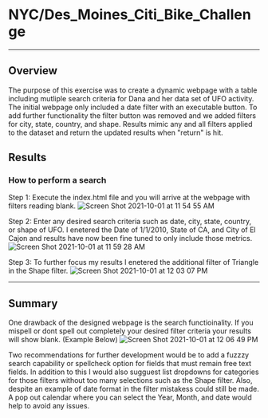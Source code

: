 # NYC/Des_Moines_Citi_Bike_Challenge
---
## Overview
The purpose of this exercise was to create a dynamic webpage with a table including mutliple search criteria for Dana and her data set of UFO activity. The initial webpage only included a date filter with an executable button.   To add further functionality the filter button was removed and we added filters for city, state, country, and shape.   Results mimic any and all filters applied to the dataset and return the updated results when "return" is hit.

## Results
### How to perform a search
Step 1: Execute the index.html file and you will arrive at the webpage with filters reading blank.
![Screen Shot 2021-10-01 at 11 54 55 AM](https://user-images.githubusercontent.com/84201082/135651174-c5cb6c21-0bcf-4f40-8091-3e06bf4b10fa.png)

Step 2: Enter any desired search criteria such as date, city, state, country, or shape of UFO. I enetered the Date of 1/1/2010, State of CA, and City of El Cajon and results have now been fine tuned to only include those metrics.
![Screen Shot 2021-10-01 at 11 59 28 AM](https://user-images.githubusercontent.com/84201082/135651974-92add0ba-044a-4573-8d82-24cd9831d97b.png)

Step 3: To further focus my results I enetered the additional filter of Triangle in the Shape filter.
![Screen Shot 2021-10-01 at 12 03 07 PM](https://user-images.githubusercontent.com/84201082/135652125-72bd0a2e-6337-46b4-bd8a-6d1425be55a4.png)

___

## Summary
One drawback of the designed webpage is the search functioinality.  If you mispell or dont spell out completely your desired filter criteria your results will show blank. (Example Below)
![Screen Shot 2021-10-01 at 12 06 49 PM](https://user-images.githubusercontent.com/84201082/135652640-ee05ea8f-d45f-4fb3-b63e-4ae313f817c8.png)

Two recommendations for further development would be to add a fuzzzy search capability or spellcheck option for fields that must remain free text fields.   In addition to this I would also sugguest list dropdowns for categories for those filters without too many selections such as the Shape filter.   Also, despite an example of date format in the filter mistakess could still be made.   A pop out calendar where you can select the Year, Month, and date would help to avoid any issues.
